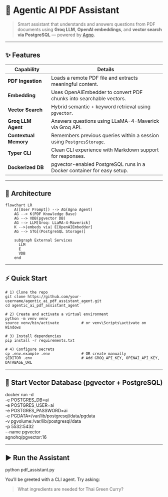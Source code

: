 # 📄 Agentic AI PDF Assistant

> Smart assistant that understands and answers questions from PDF documents using **Groq LLM**, **OpenAI embeddings**, and **vector search via PostgreSQL** — powered by [Agno](https://pypi.org/project/agno/).

---

## ✨ Features

| Capability            | Details                                                                                              |
|-----------------------|------------------------------------------------------------------------------------------------------|
| **PDF Ingestion**      | Loads a remote PDF file and extracts meaningful content.                                             |
| **Embedding**          | Uses OpenAIEmbedder to convert PDF chunks into searchable vectors.                                  |
| **Vector Search**      | Hybrid semantic + keyword retrieval using `pgvector`.                                                |
| **Groq LLM Agent**     | Answers questions using LLaMA-4-Maverick via Groq API.                                               |
| **Contextual Memory**  | Remembers previous queries within a session using `PostgresStorage`.                                 |
| **Typer CLI**          | Clean CLI experience with Markdown support for responses.                                            |
| **Dockerized DB**      | pgvector-enabled PostgreSQL runs in a Docker container for easy setup.                              |

---

## 🧠 Architecture

```mermaid
flowchart LR
    A([User Prompt]) --> AG(Agno Agent)
    AG --> K(PDF Knowledge Base)
    AG --> VDB(pgvector DB)
    AG --> LLM[Groq: LLaMA-4-Maverick]
    K -->|embeds via| E[OpenAIEmbedder]
    AG --> STG[(PostgreSQL Storage)]

    subgraph External Services
      LLM
      E
      VDB
    end
```
---

## ⚡ Quick Start

```
# 1) Clone the repo
git clone https://github.com/your-username/agentic_ai_pdf_assistant_agent.git
cd agentic_ai_pdf_assistant_agent

# 2) Create and activate a virtual environment
python -m venv venv
source venv/bin/activate          # or venv\Scripts\activate on Windows

# 3) Install dependencies
pip install -r requirements.txt

# 4) Configure secrets
cp .env.example .env              # OR create manually
$EDITOR .env                      # Add GROQ_API_KEY, OPENAI_API_KEY, DATABASE_URL

```
---

## 🐳 Start Vector Database (pgvector + PostgreSQL)

docker run -d \
  -e POSTGRES_DB=ai \
  -e POSTGRES_USER=ai \
  -e POSTGRES_PASSWORD=ai \
  -e PGDATA=/var/lib/postgresql/data/pgdata \
  -v pgvolume:/var/lib/postgresql/data \
  -p 5532:5432 \
  --name pgvector \
  agnohq/pgvector:16

---

## ▶️ Run the Assistant

python pdf_assistant.py

You’ll be greeted with a CLI agent. Try asking:
  > What ingredients are needed for Thai Green Curry?
  
